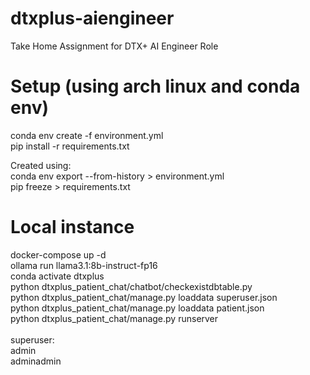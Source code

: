 # dtxplus-aiengineer
Take Home Assignment for DTX+ AI Engineer Role

# Setup (using arch linux and conda env)
conda env create -f environment.yml<br/>
pip install -r requirements.txt<br/>

Created using:<br/>
conda env export --from-history > environment.yml<br/>
pip freeze > requirements.txt<br/>

# Local instance
docker-compose up -d<br/>
ollama run llama3.1:8b-instruct-fp16<br/>
conda activate dtxplus</br>
python dtxplus_patient_chat/chatbot/checkexistdbtable.py</br>
python dtxplus_patient_chat/manage.py loaddata superuser.json</br>
python dtxplus_patient_chat/manage.py loaddata patient.json<br/>
python dtxplus_patient_chat/manage.py runserver<br/>
<br/>
superuser:<br/>
admin<br/>
adminadmin<br/>